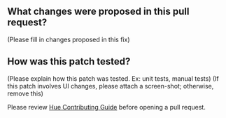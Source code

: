 ## What changes were proposed in this pull request?

(Please fill in changes proposed in this fix)

## How was this patch tested?

(Please explain how this patch was tested. Ex: unit tests, manual tests)
(If this patch involves UI changes, please attach a screen-shot; otherwise, remove this)

Please review [Hue Contributing Guide](https://github.com/cloudera/hue/blob/master/CONTRIBUTING.md) before opening a pull request.
